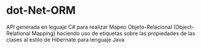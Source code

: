# dot-Net-ORM
API generada en leguaje C# para realizar Mapeo Objeto-Relacional (Object-Relational Mapping) haciendo uso de etiquetas sobre las propiedades de las clases al estilo de Hibernate para lenguaje Java
